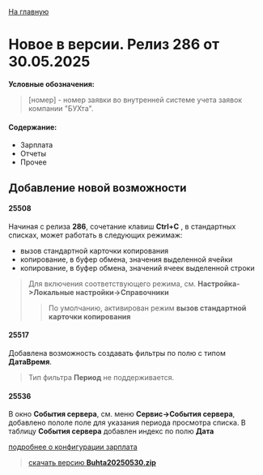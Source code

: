 ﻿[На главную](../../index.md)

# Новое  в версии. Релиз 286 от 30.05.2025

**Условные обозначения:**
 >[номер] - номер заявки во внутренней системе учета заявок компании "БУХта".

#### Содержание: 

- Зарплата
- Отчеты
- Прочее

## Добавление новой возможности

#### 25508
Начиная с релиза __286__, сочетание клавиш __Ctrl+C__ , в стандартных списках, может работать в следующих режимаж:
- вызов стандартной карточки копирования
- копирование, в буфер обмена, значения выделенной ячейки
- копирование, в буфер обмена,  значений ячеек выделенной строки
>Для включения соответствующего режима, см. __Настройка->Локальные настройки->Справочники__
>>По умолчанию, активирован режим __вызов стандартной карточки копирования__

#### 25517
Добавлена возможность создавать фильтры по полю с типом __ДатаВремя__.
>Тип фильтра __Период__ не поддерживается.

#### 25536
В окно __События сервера__, см. меню __Сервис->События сервера__, добавлено пололе поле для указания периода просмотра списка.
В таблицу __События сервера__ добавлен индекс по полю __Дата__

[подробнее о конфигурации зарплата](Стандартная_Зарплата.htm)

>[скачать версию **Buhta20250530.zip**](Buhta20250530.zip)
